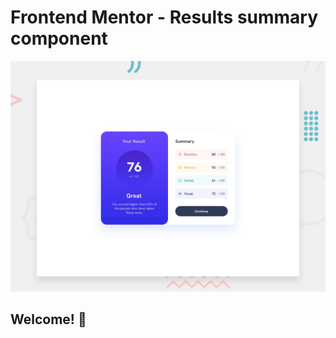 # Frontend Mentor - Results summary component

![Design preview for the Results summary component coding challenge](./design/desktop-preview.jpg)

## Welcome! 👋


